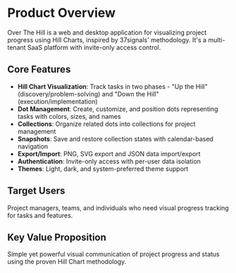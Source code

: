 # Product Overview

Over The Hill is a web and desktop application for visualizing project progress using Hill Charts, inspired by 37signals' methodology. It's a multi-tenant SaaS platform with invite-only access control.

## Core Features
- **Hill Chart Visualization**: Track tasks in two phases - "Up the Hill" (discovery/problem-solving) and "Down the Hill" (execution/implementation)
- **Dot Management**: Create, customize, and position dots representing tasks with colors, sizes, and names
- **Collections**: Organize related dots into collections for project management
- **Snapshots**: Save and restore collection states with calendar-based navigation
- **Export/Import**: PNG, SVG export and JSON data import/export
- **Authentication**: Invite-only access with per-user data isolation
- **Themes**: Light, dark, and system-preferred theme support

## Target Users
Project managers, teams, and individuals who need visual progress tracking for tasks and features.

## Key Value Proposition
Simple yet powerful visual communication of project progress and status using the proven Hill Chart methodology.